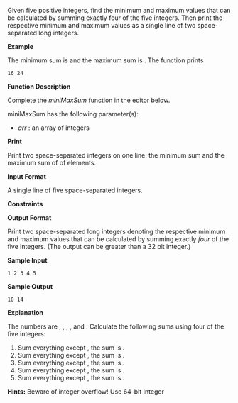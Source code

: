 Given five positive integers, find the minimum and maximum values that can be calculated by summing exactly four of the five integers. Then print the respective minimum and maximum values as a single line of two space-separated long integers.

**Example**

The minimum sum is  and the maximum sum is . The function prints

```
16 24
```

**Function Description**

Complete the *miniMaxSum* function in the editor below.

miniMaxSum has the following parameter(s):

* *arr* : an array of  integers

**Print**

Print two space-separated integers on one line: the minimum sum and the maximum sum of  of  elements.

**Input Format**

A single line of five space-separated integers.

**Constraints**

**Output Format**

Print two space-separated long integers denoting the respective minimum and maximum values that can be calculated by summing exactly *four* of the five integers. (The output can be greater than a 32 bit integer.)

**Sample Input**

```
1 2 3 4 5
```

**Sample Output**

```
10 14
```

**Explanation**

The numbers are , , , , and . Calculate the following sums using four of the five integers:

1. Sum everything except , the sum is .
2. Sum everything except , the sum is .
3. Sum everything except , the sum is .
4. Sum everything except , the sum is .
5. Sum everything except , the sum is .

**Hints:** Beware of integer overflow! Use 64-bit Integer
